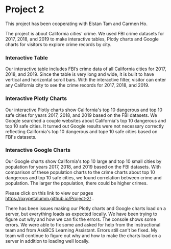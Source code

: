 # Project 2

This project has been cooperating with Elstan Tam and Carmen Ho. 

The project is about California cities' crime. We used FBI crime datasets for 2017, 2018, and 2019 to make interactive tables, Plotly charts and Google charts for visitors to explore crime records by city. 

### Interactive Table

Our interactive table includes FBI’s crime data of all California cities for 2017, 2018, and 2019. Since the table is very long and wide, it is built to have vertical and horizontal scroll bars. With the interactive filter, visitor can enter any California city to see the crime records for 2017, 2018, and 2019.

### Interactive Plotly Charts

Our interactive Plotly charts show California's top 10 dangerous and top 10 safe cities for years 2017, 2018, and 2019 based on the FBI datasets. We Google searched a couple websites about California's top 10 dangerous and top 10 safe cities. It turned out Google results were not necessary correctly reflecting California's top 10 dangerous and tope 10 safe cities based on FBI's datasets. 

### Interactive Google Charts

Our Google charts show California's top 10 large and top 10 small cities by population for years 2017, 2018, and 2019 based on the FBI datasets. With comparison of these population charts to the crime charts about top 10 dangerous and top 10 safe cities, we found correlation between crime and population. The larger the population, there could be higher crimes.

Please click on this link to view our pages https://oxypetalumm.github.io/Project-2/ . 

There has been issues making our Plotly charts and Google charts load on a server, but everything loads as expected locally. We have been trying to figure out why and how we can fix the errors. The console shows some errors. We were able to fix some and asked for help from the instructional team and from AskBCS Learning Assistant. Errors still can't be fixed. My team will continue to figure out why and how to make the charts load on a server in addition to loading well locally.

